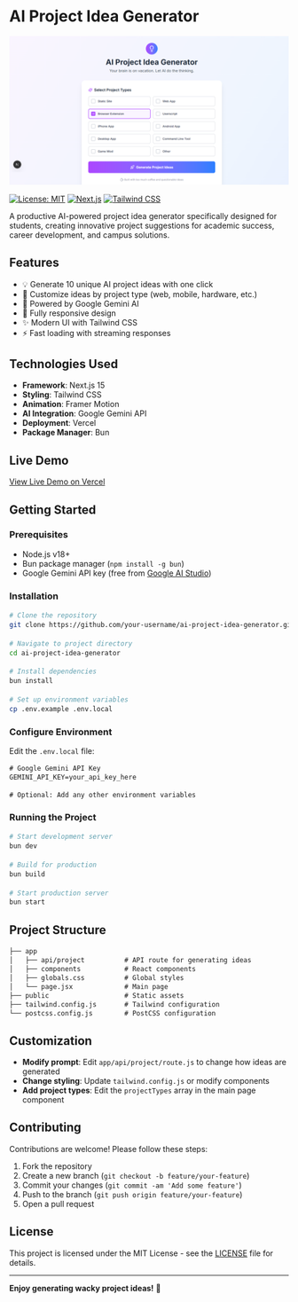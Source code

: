 # AI Project Idea Generator 

![alt text](screencapture-localhost-3000-2025-07-04-12_08_3ds2.png)

[![License: MIT](https://img.shields.io/badge/License-MIT-blue.svg)](https://opensource.org/licenses/MIT)
[![Next.js](https://img.shields.io/badge/Next.js-14.2.3-black?logo=next.js)](https://nextjs.org/)
[![Tailwind CSS](https://img.shields.io/badge/Tailwind_CSS-3.4.1-06B6D4?logo=tailwind-css)](https://tailwindcss.com/)

A productive AI-powered project idea generator specifically designed for students, creating innovative project suggestions for academic success, career development, and campus solutions.
## Features
- 💡 Generate 10 unique AI project ideas with one click
- 🎨 Customize ideas by project type (web, mobile, hardware, etc.)
- 🤖 Powered by Google Gemini AI
- 📱 Fully responsive design
- ✨ Modern UI with Tailwind CSS
- ⚡ Fast loading with streaming responses

## Technologies Used
- **Framework**: Next.js 15
- **Styling**: Tailwind CSS
- **Animation**: Framer Motion
- **AI Integration**: Google Gemini API
- **Deployment**: Vercel
- **Package Manager**: Bun

## Live Demo
[View Live Demo on Vercel](https://ai-project-idea-generator.vercel.app/)

## Getting Started

### Prerequisites
- Node.js v18+
- Bun package manager (`npm install -g bun`)
- Google Gemini API key (free from [Google AI Studio](https://aistudio.google.com/))

### Installation
```bash
# Clone the repository
git clone https://github.com/your-username/ai-project-idea-generator.git

# Navigate to project directory
cd ai-project-idea-generator

# Install dependencies
bun install

# Set up environment variables
cp .env.example .env.local
```

### Configure Environment
Edit the `.env.local` file:
```env
# Google Gemini API Key
GEMINI_API_KEY=your_api_key_here

# Optional: Add any other environment variables
```

### Running the Project
```bash
# Start development server
bun dev

# Build for production
bun build

# Start production server
bun start
```

## Project Structure
```
├── app
│   ├── api/project          # API route for generating ideas
│   ├── components           # React components
│   ├── globals.css          # Global styles
│   └── page.jsx             # Main page
├── public                   # Static assets
├── tailwind.config.js       # Tailwind configuration
└── postcss.config.js        # PostCSS configuration
```

## Customization
- **Modify prompt**: Edit `app/api/project/route.js` to change how ideas are generated
- **Change styling**: Update `tailwind.config.js` or modify components
- **Add project types**: Edit the `projectTypes` array in the main page component

## Contributing
Contributions are welcome! Please follow these steps:
1. Fork the repository
2. Create a new branch (`git checkout -b feature/your-feature`)
3. Commit your changes (`git commit -am 'Add some feature'`)
4. Push to the branch (`git push origin feature/your-feature`)
5. Open a pull request

## License
This project is licensed under the MIT License - see the [LICENSE](LICENSE) file for details.

---

**Enjoy generating wacky project ideas!** 🚀